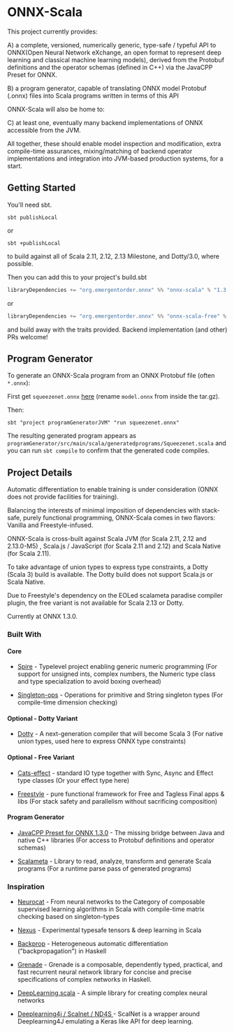# ONNX-Scala

This project currently provides:

A) a complete, versioned, numerically generic, type-safe / typeful API to ONNX(Open Neural Network eXchange, an open format to represent deep learning and classical machine learning models), derived from the Protobuf definitions and the operator schemas (defined in C++) via the JavaCPP Preset for ONNX.

B) a program generator, capable of translating ONNX model Protobuf (.onnx) files into Scala programs written in terms of this API


ONNX-Scala will also be home to:

C) at least one, eventually many backend implementations of ONNX accessible from the JVM.

All together, these should enable model inspection and modification, extra compile-time assurances, mixing/matching of backend operator implementations and integration into JVM-based production systems, for a start.

## Getting Started

You'll need sbt.

```
sbt publishLocal
```

or 

```
sbt +publishLocal
```

to build against all of Scala 2.11, 2.12, 2.13 Milestone, and Dotty/3.0, where possible.

Then you can add this to your project's build.sbt 

```scala
libraryDependencies += "org.emergentorder.onnx" %% "onnx-scala" % "1.3.0-0.1.0-SNAPSHOT"
```

or 

```scala
libraryDependencies += "org.emergentorder.onnx" %% "onnx-scala-free" % "1.3.0-0.1.0-SNAPSHOT"
``` 

and build away with the traits provided. Backend implementation (and other) PRs welcome!

## Program Generator

To generate an ONNX-Scala program from an ONNX Protobuf file (often `*.onnx`):

First get `squeezenet.onnx` [here](https://s3.amazonaws.com/download.onnx/models/opset_8/squeezenet.tar.gz) (rename `model.onnx` from inside the tar.gz).

Then:

```
sbt "project programGeneratorJVM" "run squeezenet.onnx"
```

The resulting generated program appears as `programGenerator/src/main/scala/generatedprograms/Squeezenet.scala` and you can run `sbt compile` to confirm that the generated code compiles.

## Project Details 

Automatic differentiation to enable training is under consideration (ONNX does not provide facilities for training).

Balancing the interests of minimal imposition of dependencies with stack-safe, purely functional programming, ONNX-Scala comes in two flavors: Vanilla and Freestyle-infused.

ONNX-Scala is cross-built against Scala JVM (for Scala 2.11, 2.12 and 2.13.0-M5) , Scala.js / JavaScript (for Scala 2.11 and 2.12) and Scala Native (for Scala 2.11).

To take advantage of union types to express type constraints, a Dotty (Scala 3) build is available. The Dotty build does not support Scala.js or Scala Native.

Due to Freestyle's dependency on the EOLed scalameta paradise compiler plugin, the free variant is not available for Scala 2.13 or Dotty.

Currently at ONNX 1.3.0.


### Built With

#### Core

* [Spire](https://github.com/non/spire) - Typelevel project enabling generic numeric programming (For support for unsigned ints, complex numbers, the Numeric type class and type specialization to avoid boxing overhead)

* [Singleton-ops](https://github.com/fthomas/singleton-ops) - Operations for primitive and String singleton types (For compile-time dimension checking)

#### Optional - Dotty Variant

* [Dotty](https://github.com/lampepfl/dotty) - A next-generation compiler that will become Scala 3 (For native union types, used here to express ONNX type constraints)

#### Optional - Free Variant

* [Cats-effect](https://github.com/typelevel/cats-effect) - standard IO type together with Sync, Async and Effect type classes (Or your effect type here)

* [Freestyle](https://github.com/frees-io/freestyle) - pure functional framework for Free and Tagless Final apps & libs (For stack safety and parallelism without sacrificing composition) 

#### Program Generator

* [JavaCPP Preset for ONNX 1.3.0](https://github.com/bytedeco/javacpp-presets/tree/master/onnx) - The missing bridge between Java and native C++ libraries (For access to Protobuf definitions and operator schemas)

* [Scalameta](https://github.com/scalameta/scalameta) - Library to read, analyze, transform and generate Scala programs (For a runtime parse pass of generated programs)


### Inspiration

* [Neurocat](https://github.com/mandubian/neurocat) -  From neural networks to the Category of composable supervised learning algorithms in Scala with compile-time matrix checking based on singleton-types

* [Nexus](https://github.com/ctongfei/nexus) - Experimental typesafe tensors & deep learning in Scala

* [Backprop](https://github.com/mstksg/backprop) - Heterogeneous automatic differentiation ("backpropagation") in Haskell

* [Grenade](https://github.com/HuwCampbell/grenade) - Grenade is a composable, dependently typed, practical, and fast recurrent neural network library for concise and precise specifications of complex networks in Haskell.

* [DeepLearning.scala](https://github.com/ThoughtWorksInc/DeepLearning.scala) - A simple library for creating complex neural networks

* [Deeplearning4j / Scalnet / ND4S ](https://github.com/deeplearning4j/deeplearning4j/tree/master/scalnet) - ScalNet is a wrapper around Deeplearning4J emulating a Keras like API for deep learning. 
